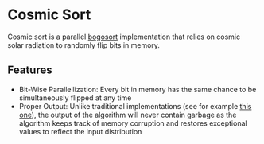 # Cosmic Sort
Cosmic sort is a parallel [bogosort](https://en.wikipedia.org/wiki/Bogosort) implementation that relies on cosmic solar radiation to randomly flip bits in memory.

## Features

- Bit-Wise Parallellization: Every bit in memory has the same chance to be simultaneously flipped at any time
- Proper Output: Unlike traditional implementations (see for example [this one](https://github.com/cincottash/CosmicRaySort)), the output of the algorithm will never contain garbage as the algorithm keeps track of memory corruption and restores exceptional values to reflect the input distribution
